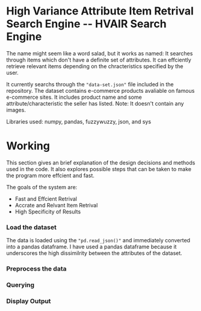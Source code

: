 # High Variance Attribute Item Retrival Search Engine  -- HVAIR Search Engine

The name might seem like a word salad, but it works as named: It searches through items which don't have a definite set of attributes. It can effciently retrieve relevant items depending on the chracteristics specified by the user. 

It currently searchs through the ```"data-set.json"``` file included in the repository. The dataset contains e-commerce products avaliable on famous e-commerce sites. It includes product name and some attribute/characteristic the seller has listed. Note: It doesn't contain any images.

Libraries used: numpy, pandas, fuzzywuzzy, json, and sys

# Working

This section gives an brief explanation of the design decisions and methods used in the code. It also explores possible steps that can be taken to make the program more effcient and fast. 

The goals of the system are:
 - Fast and Effcient Retrival
 - Accrate and Relvant Item Retrival
 - High Specificity of Results

### Load the dataset

The data is loaded using the ```"pd.read_json()"``` and immediately converted into a pandas dataframe. I have used a pandas dataframe because it underscores the high dissimilrity between the attributes of the dataset.

### Preprocess the data

### Querying

### Display Output
